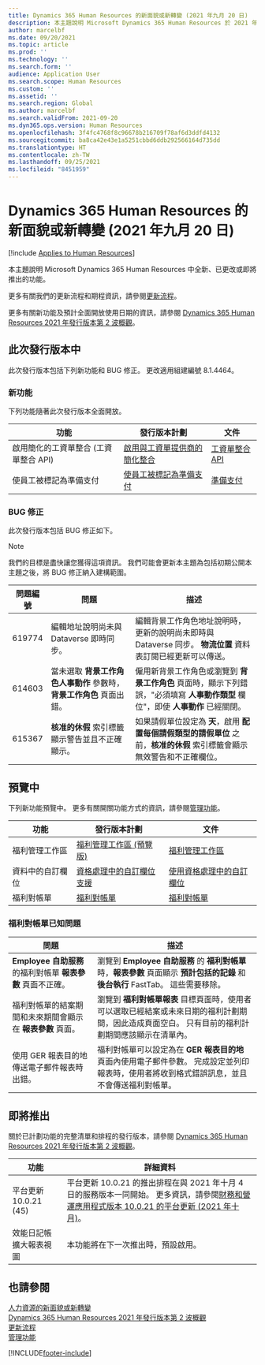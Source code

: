 ```yaml
---
title: Dynamics 365 Human Resources 的新面貌或新轉變 (2021 年九月 20 日)
description: 本主題說明 Microsoft Dynamics 365 Human Resources 於 2021 年九月 20 日新增或更改的功能。
author: marcelbf
ms.date: 09/20/2021
ms.topic: article
ms.prod: ''
ms.technology: ''
ms.search.form: ''
audience: Application User
ms.search.scope: Human Resources
ms.custom: ''
ms.assetid: ''
ms.search.region: Global
ms.author: marcelbf
ms.search.validFrom: 2021-09-20
ms.dyn365.ops.version: Human Resources
ms.openlocfilehash: 3f4fc4768f8c96678b216709f78af6d3ddfd4132
ms.sourcegitcommit: ba8ca42e43e1a5251cbbd6ddb292566164d735dd
ms.translationtype: HT
ms.contentlocale: zh-TW
ms.lasthandoff: 09/25/2021
ms.locfileid: "8451959"
---
```

# <a name="whats-new-or-changed-in-dynamics-365-human-resources-september-20-2021"></a>Dynamics 365 Human Resources 的新面貌或新轉變 (2021 年九月 20 日)

[!include [Applies to Human Resources](../includes/applies-to-hr.md)]

本主題說明 Microsoft Dynamics 365 Human Resources 中全新、已更改或即將推出的功能。

更多有關我們的更新流程和期程資訊，請參閱[更新流程](hr-admin-setup-update-process.md)。

更多有關新功能及預計全面開放使用日期的資訊，請參閱 [ Dynamics 365 Human Resources 2021 年發行版本第 2 波概觀](/dynamics365-release-plan/2021wave2/human-resources/dynamics365-human-resources/)。

## <a name="in-this-release"></a>此次發行版本中

此次發行版本包括下列新功能和 BUG 修正。 更改適用組建編號 8.1.4464。

### <a name="new-features"></a>新功能

下列功能隨著此次發行版本全面開放。

| 功能 | 發行版本計劃 | 文件 |
|---|---|---|
| 啟用簡化的工資單整合 (工資單整合 API) | [啟用與工資單提供商的簡化整合](/dynamics365-release-plan/2021wave1/human-resources/dynamics365-human-resources/enable-simplified-integration-payroll-providers) | [工資單整合 API](hr-admin-integration-payroll-api-introduction.md) |
| 使員工被標記為準備支付 | [使員工被標記為準備支付](/dynamics365-release-plan/2021wave1/human-resources/dynamics365-human-resources/enable-employees-be-marked-as-ready-pay) | [準備支付](/dynamics365/human-resources/hr-compensation-payroll) |

### <a name="bug-fixes"></a>BUG 修正

此次發行版本包括 BUG 修正如下。

> [!NOTE]
> 我們的目標是盡快讓您獲得這項資訊。 我們可能會更新本主題為包括初期公開本主題之後，將 BUG 修正納入建構範圍。

| 問題編號 | 問題 | 描述 |
|---|---|---|
| 619774 | 編輯地址說明尚未與 Dataverse 即時同步。 | 編輯背景工作角色地址說明時，更新的說明尚未即時與 Dataverse 同步。 **物流位置** 資料表訂閱已經更新可以傳送。 |
| 614603| 當未選取 **背景工作角色人事動作** 參數時，**背景工作角色** 頁面出錯。 | 僱用新背景工作角色或瀏覽到 **背景工作角色** 頁面時，顯示下列錯誤，"必須填寫 **人事動作類型** 欄位"，即使 **人事動作** 已經關閉。 |
| 615367 | **核准的休假** 索引標籤顯示警告並且不正確顯示。 | 如果請假單位設定為 **天**，啟用 **配置每個請假類型的請假單位** 之前，**核准的休假** 索引標籤會顯示無效警告和不正確欄位。 |


## <a name="in-preview"></a>預覽中

下列新功能預覽中。 更多有關開關功能方式的資訊，請參閱[管理功能](hr-admin-manage-features.md)。

| 功能 | 發行版本計劃 | 文件 |
|---|---|---|
| 福利管理工作區 | [福利管理工作區 (預覽版)](/dynamics365-release-plan/2020wave2/human-resources/dynamics365-human-resources/benefits-management-workspace) | [福利管理工作區](hr-benefits-management-workspace.md) |
| 資料中的自訂欄位 |[資格處理中的自訂欄位支援](/dynamics365-release-plan/2021wave1/human-resources/dynamics365-human-resources/custom-field-support-benefits-management) | [使用資格處理中的自訂欄位](/dynamics365/human-resources/hr-benefits-setup-eligibility-rules#using-custom-fields-in-eligibility-rules) |
| 福利對帳單 |[福利對帳單](/dynamics365-release-plan/2021wave1/human-resources/dynamics365-human-resources/benefits-summary-statement) | [福利對帳單](hr-benefits-statement.md) |

### <a name="benefits-statement-known-issues"></a>福利對帳單已知問題

| 問題 | 描述 |
|---|---|
| **Employee 自助服務** 的福利對帳單 **報表參數** 頁面不正確。 | 瀏覽到 **Employee 自助服務** 的 **福利對帳單** 時，**報表參數** 頁面顯示 **預計包括的記錄** 和 **後台執行** FastTab。  這些需要移除。 |
| 福利對帳單的結案期間和未來期間會顯示在 **報表參數** 頁面。 | 瀏覽到 **福利對帳單報表** 目標頁面時，使用者可以選取已經結案或未來日期的福利計劃期間，因此造成頁面空白。 只有目前的福利計劃期間應該顯示在清單內。 |
|使用 GER 報表目的地傳送電子郵件報表時出錯。 | 福利對帳單可以設定為在 **GER 報表目的地** 頁面內使用電子郵件參數。 完成設定並列印報表時，使用者將收到格式錯誤訊息，並且不會傳送福利對帳單。|


## <a name="coming-soon"></a>即將推出

關於已計劃功能的完整清單和排程的發行版本，請參閱 [Dynamics 365 Human Resources 2021 年發行版本第 2 波概觀](/dynamics365-release-plan/2021wave2/human-resources/dynamics365-human-resources/)。

| 功能 | 詳細資料​​ |
|---|---|
| 平台更新 10.0.21 (45) | 平台更新 10.0.21 的推出排程在與 2021 年十月 4 日的服務版本一同開始。 更多資訊，請參閱[財務和營運應用程式版本 10.0.21 的平台更新 (2021 年十月)](/dynamics365/fin-ops-core/dev-itpro/get-started/whats-new-platform-updates-10-0-21)。 |
|效能日記帳擴大報表視圖 | 本功能將在下一次推出時，預設啟用。 |


## <a name="see-also"></a>也請參閱

[人力資源的新面貌或新轉變](hr-admin-whats-new.md)</br>
[Dynamics 365 Human Resources 2021 年發行版本第 2 波概觀](/dynamics365-release-plan/2021wave2/human-resources/dynamics365-human-resources/)</br>
[更新流程](hr-admin-setup-update-process.md)</br>
[管理功能](hr-admin-manage-features.md)

[!INCLUDE[footer-include](../includes/footer-banner.md)]
